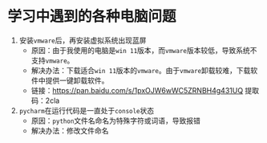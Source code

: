 # 学习中遇到的各种电脑问题

1. 安装`vmware`后，再安装虚拟系统出现蓝屏
   - 原因：由于我使用的电脑是`win 11`版本，而`vmware`版本较低，导致系统不支持`vmware`。
   - 解决办法：下载适合`win 11`版本的`vmware`。由于`vmware`卸载较难，下载软件中提供一键卸载软件。
   - 链接：https://pan.baidu.com/s/1pxOJW6wWC5ZRNBH4g431UQ 
     提取码：2cla 
2. `pycharm`在运行代码是一直处于`console`状态
   - 原因：`python`文件名命名为特殊字符或词语，导致报错
   - 解决办法：修改文件命名